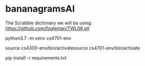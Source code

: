 # bananagramsAI

The Scrabble dictionary we will be using: <https://github.com/fogleman/TWL06.git>

python3.7 -m venv cs4701-env

source cs4300-env/bin/activatesource cs4701-env/bin/activate

pip install -r requirements.txt
